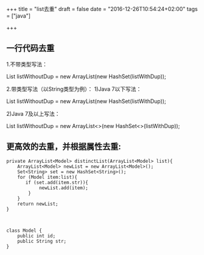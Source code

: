 +++
title = "list去重"
draft = false
date = "2016-12-26T10:54:24+02:00"
tags = ["java"]

+++


## 一行代码去重

1.不带类型写法：

List listWithoutDup = new ArrayList(new HashSet(listWithDup));

2.带类型写法（以String类型为例）： 
1)Java 7以下写法：

List listWithoutDup = new ArrayList(new HashSet(listWithDup));


2)Java 7及以上写法：

List listWithoutDup = new ArrayList<>(new HashSet<>(listWithDup));


## 更高效的去重，并根据属性去重:



    private ArrayList<Model> distinctList(ArrayList<Model> list){
        ArrayList<Model> newList = new ArrayList<Model>();
        Set<String> set = new HashSet<String>();
        for (Model item:list){
           if (set.add(item.str)){
                newList.add(item);
            }
        }
        return newList;
    }



    class Model {
        public int id;
        public String str;
    }


